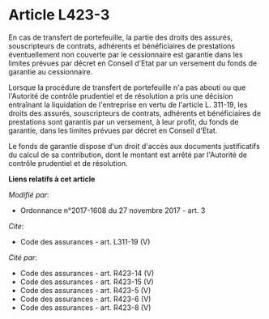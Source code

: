 # Article L423-3

En cas de transfert de portefeuille, la partie des droits des assurés, souscripteurs de contrats, adhérents et bénéficiaires
de prestations éventuellement non couverte par le cessionnaire est garantie dans les limites prévues par décret en Conseil
d'Etat par un versement du fonds de garantie au cessionnaire. 

Lorsque la procédure de transfert de portefeuille n'a pas abouti ou que l'Autorité de contrôle prudentiel et de résolution a
pris une décision entraînant la liquidation de l'entreprise en vertu de l'article L. 311-19, les droits des assurés,
souscripteurs de contrats, adhérents et bénéficiaires de prestations sont garantis par un versement, à leur profit, du fonds
de garantie, dans les limites prévues par décret en Conseil d'Etat. 

Le fonds de garantie dispose d'un droit d'accès aux documents justificatifs du calcul de sa contribution, dont le montant est
arrêté par l'Autorité de contrôle prudentiel et de résolution.

**Liens relatifs à cet article**

_Modifié par_:

  - Ordonnance n°2017-1608 du 27 novembre 2017 - art. 3

_Cite_:

  - Code des assurances - art. L311-19 (V)

_Cité par_:

  - Code des assurances - art. R423-14 (V)
  - Code des assurances - art. R423-15 (V)
  - Code des assurances - art. R423-5 (V)
  - Code des assurances - art. R423-6 (V)
  - Code des assurances - art. R423-8 (V)
